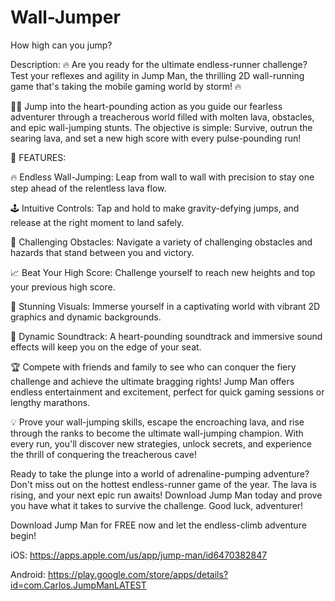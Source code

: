 # Wall-Jumper
 How high can you jump?

Description:
🔥 Are you ready for the ultimate endless-runner challenge? Test your reflexes and agility in Jump Man, the thrilling 2D wall-running game that's taking the mobile gaming world by storm! 🔥

🏃‍♂️ Jump into the heart-pounding action as you guide our fearless adventurer through a treacherous world filled with molten lava, obstacles, and epic wall-jumping stunts. The objective is simple: Survive, outrun the searing lava, and set a new high score with every pulse-pounding run!

🌋 FEATURES:

🔥 Endless Wall-Jumping: Leap from wall to wall with precision to stay one step ahead of the relentless lava flow.

🕹️ Intuitive Controls: Tap and hold to make gravity-defying jumps, and release at the right moment to land safely.

🧩 Challenging Obstacles: Navigate a variety of challenging obstacles and hazards that stand between you and victory.

📈 Beat Your High Score: Challenge yourself to reach new heights and top your previous high score.

🌟 Stunning Visuals: Immerse yourself in a captivating world with vibrant 2D graphics and dynamic backgrounds.

🎵 Dynamic Soundtrack: A heart-pounding soundtrack and immersive sound effects will keep you on the edge of your seat.

🏆 Compete with friends and family to see who can conquer the fiery challenge and achieve the ultimate bragging rights! Jump Man offers endless entertainment and excitement, perfect for quick gaming sessions or lengthy marathons.

💡 Prove your wall-jumping skills, escape the encroaching lava, and rise through the ranks to become the ultimate wall-jumping champion. With every run, you'll discover new strategies, unlock secrets, and experience the thrill of conquering the treacherous cave!


Ready to take the plunge into a world of adrenaline-pumping adventure? Don't miss out on the hottest endless-runner game of the year. The lava is rising, and your next epic run awaits! Download Jump Man today and prove you have what it takes to survive the challenge. Good luck, adventurer!

Download Jump Man for FREE now and let the endless-climb adventure begin!

iOS: https://apps.apple.com/us/app/jump-man/id6470382847

Android: https://play.google.com/store/apps/details?id=com.Carlos.JumpManLATEST
